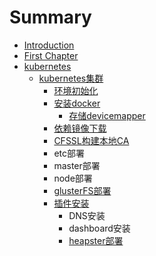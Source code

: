 # Summary

* [Introduction](README.md)
* [First Chapter](chapter1.md)
* [kubernetes](dockeran-zhuang.md)
  * [kubernetes集群](dockeran-zhuang/centos7.md)
    * [环境初始化](dockeran-zhuang/centos7/huan-jing-chu-shi-hua.md)
    * [安装docker](dockeran-zhuang/centos7/an-zhuang-docker.md)
      * [存储devicemapper](dockeran-zhuang/centos7/an-zhuang-docker/jie-juedocker-cun-chu-wen-98982c-qie-huan-wei-devicemapper.md)
    * [依赖镜像下载](dockeran-zhuang/centos7/yi-lai-jing-xiang-xia-zai.md)
    * [CFSSL构建本地CA](dockeran-zhuang/centos7/shi-yong-cfssl-gou-jian-ben-di-ca.md)
    * etc部署
    * master部署
    * node部署
    * [glusterFS部署](dockeran-zhuang/centos7/glusterfsbu-shu.md)
    * [插件安装](dockeran-zhuang/centos7/cha-jian-an-zhuang.md)
      * DNS安装
      * dashboard安装
      * [heapster部署](dockeran-zhuang/centos7/heapsterbu-shu.md)

